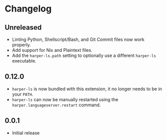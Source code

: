 # Changelog

## Unreleased

- Linting Python, Shellscript/Bash, and Git Commit files now work properly.
- Add support for Nix and Plaintext files.
- Add the `harper-ls.path` setting to optionally use a different `harper-ls` executable.

## 0.12.0

- `harper-ls` is now bundled with this extension, it no longer needs to be in your `PATH`.
- `harper-ls` can now be manually restarted using the `harper.languageserver.restart` command.

## 0.0.1

- Initial release

